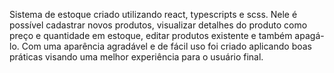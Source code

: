 Sistema de estoque criado utilizando react, typescripts e scss. Nele é possível cadastrar novos produtos, visualizar detalhes do produto como preço e quantidade em estoque, editar produtos existente e também apagá-lo. Com uma aparência agradável e de fácil uso foi criado aplicando boas práticas visando uma melhor experiência para o usuário final. 
